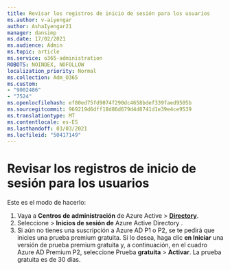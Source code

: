 ```yaml
---
title: Revisar los registros de inicio de sesión para los usuarios
ms.author: v-aiyengar
author: AshaIyengar21
manager: dansimp
ms.date: 17/02/2021
ms.audience: Admin
ms.topic: article
ms.service: o365-administration
ROBOTS: NOINDEX, NOFOLLOW
localization_priority: Normal
ms.collection: Adm_O365
ms.custom:
- "9002486"
- "7524"
ms.openlocfilehash: ef80ed75fd9074f290dc4658bdef339faed9505b
ms.sourcegitcommit: 969219d6dff18d86d679d4d8741d1e39e4ce9539
ms.translationtype: MT
ms.contentlocale: es-ES
ms.lasthandoff: 03/03/2021
ms.locfileid: "50417149"
---
```

# <a name="review-sign-in-logs-for-users"></a>Revisar los registros de inicio de sesión para los usuarios

Este es el modo de hacerlo:

1. Vaya a **Centros de administración** de Azure Active  >  **[Directory](https://go.microsoft.com/fwlink/p/?linkid=2067268)**.
1. Seleccione   >  **Inicios de sesión de** Azure Active Directory .
1. Si aún no tienes una suscripción a Azure AD P1 o P2, se te pedirá que inicies una prueba premium gratuita. Si lo desea, haga clic **en Iniciar** una versión de prueba premium gratuita y, a continuación, en el cuadro Azure AD Premium P2, seleccione Prueba **gratuita**  >  **Activar**. La prueba gratuita es de 30 días.